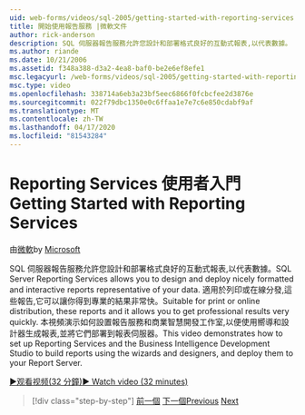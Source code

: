 ```yaml
---
uid: web-forms/videos/sql-2005/getting-started-with-reporting-services
title: 開始使用報告服務 |微軟文件
author: rick-anderson
description: SQL 伺服器報告服務允許您設計和部署格式良好的互動式報表,以代表數據。 調整或列印...
ms.author: riande
ms.date: 10/21/2006
ms.assetid: f348a388-d3a2-4ea8-baf0-be2e6ef8efe1
msc.legacyurl: /web-forms/videos/sql-2005/getting-started-with-reporting-services
msc.type: video
ms.openlocfilehash: 338714a6eb3a23bf5eec6866f0fcbcfee2d3876e
ms.sourcegitcommit: 022f79dbc1350e0c6ffaa1e7e7c6e850cdabf9af
ms.translationtype: MT
ms.contentlocale: zh-TW
ms.lasthandoff: 04/17/2020
ms.locfileid: "81543284"
---
```

# <a name="getting-started-with-reporting-services"></a><span data-ttu-id="5ebd7-104">Reporting Services 使用者入門</span><span class="sxs-lookup"><span data-stu-id="5ebd7-104">Getting Started with Reporting Services</span></span>

<span data-ttu-id="5ebd7-105">由[微軟](https://github.com/microsoft)</span><span class="sxs-lookup"><span data-stu-id="5ebd7-105">by [Microsoft](https://github.com/microsoft)</span></span>

<span data-ttu-id="5ebd7-106">SQL 伺服器報告服務允許您設計和部署格式良好的互動式報表,以代表數據。</span><span class="sxs-lookup"><span data-stu-id="5ebd7-106">SQL Server Reporting Services allows you to design and deploy nicely formatted and interactive reports representative of your data.</span></span> <span data-ttu-id="5ebd7-107">適用於列印或在線分發,這些報告,它可以讓你得到專業的結果非常快。</span><span class="sxs-lookup"><span data-stu-id="5ebd7-107">Suitable for print or online distribution, these reports and it allows you to get professional results very quickly.</span></span> <span data-ttu-id="5ebd7-108">本視頻演示如何設置報告服務和商業智慧開發工作室,以便使用嚮導和設計器生成報表,並將它們部署到報表伺服器。</span><span class="sxs-lookup"><span data-stu-id="5ebd7-108">This video demonstrates how to set up Reporting Services and the Business Intelligence Development Studio to build reports using the wizards and designers, and deploy them to your Report Server.</span></span>

[<span data-ttu-id="5ebd7-109">&#9654;观看视频(32 分鐘)</span><span class="sxs-lookup"><span data-stu-id="5ebd7-109">&#9654; Watch video (32 minutes)</span></span>](https://channel9.msdn.com/Blogs/ASP-NET-Site-Videos/getting-started-with-reporting-services)

> [!div class="step-by-step"]
> <span data-ttu-id="5ebd7-110">[前一個](using-sql-server-management-studio.md)
> [下一個](building-and-customizing-reports-in-business-intelligence-development-studio.md)</span><span class="sxs-lookup"><span data-stu-id="5ebd7-110">[Previous](using-sql-server-management-studio.md)
[Next](building-and-customizing-reports-in-business-intelligence-development-studio.md)</span></span>
